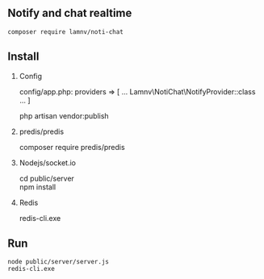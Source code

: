 ## Notify and chat realtime

    composer require lamnv/noti-chat    

## Install

1. Config

    config/app.php: providers => [ ... Lamnv\NotiChat\NotifyProvider::class ... ]

    php artisan vendor:publish    

2. predis/predis

    composer require predis/predis    

3. Nodejs/socket.io

    cd public/server    
    npm install    

4. Redis

    redis-cli.exe   

## Run

    node public/server/server.js    
    redis-cli.exe